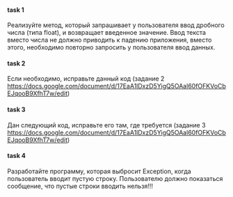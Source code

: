 #### task 1

Реализуйте метод, который запрашивает у пользователя ввод дробного числа (типа float), 
и возвращает введенное значение. Ввод текста вместо числа не должно приводить к падению приложения, 
вместо этого, необходимо повторно запросить у пользователя ввод данных.

#### task 2
Если необходимо, исправьте данный код 
(задание 2 https://docs.google.com/document/d/17EaA1lDxzD5YigQ5OAal60fOFKVoCbEJqooB9XfhT7w/edit)

#### task 3
Дан следующий код, исправьте его там, где требуется 
(задание 3 https://docs.google.com/document/d/17EaA1lDxzD5YigQ5OAal60fOFKVoCbEJqooB9XfhT7w/edit)

#### task 4
Разработайте программу, которая выбросит Exception, 
когда пользователь вводит пустую строку. 
Пользователю должно показаться сообщение, что пустые строки вводить нельзя!!!